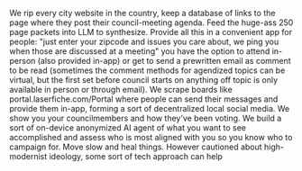 We rip every city website in the country, keep a database of links to the page where they post their council-meeting agenda. Feed the huge-ass 250 page packets into LLM to synthesize. Provide all this in a convenient app for people: "just enter your zipcode and issues you care about, we ping you when those are discussed at a meeting" you have the option to attend in-person (also provided in-app) or get to send a prewritten email as comment to be read (sometimes the comment methods for agendized topics can be virtual, but the first set before council starts on anything off topic is only available in person or through email). We scrape boards like portal.laserfiche.com/Portal where people can send their messages and provide them in-app, forming a sort of decentralized local social media. We show you your councilmembers and how they've been voting. We build a sort of on-device anonymized AI agent of what you want to see accomplished and assess who is most aligned with you so you know who to campaign for. Move slow and heal things. However cautioned about high-modernist ideology, some sort of tech approach can help
